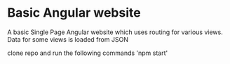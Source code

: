 # Basic Angular website 

A basic Single Page Angular website which uses routing for various views.
Data for some views is loaded from JSON

clone repo and run the following commands
'npm start'
